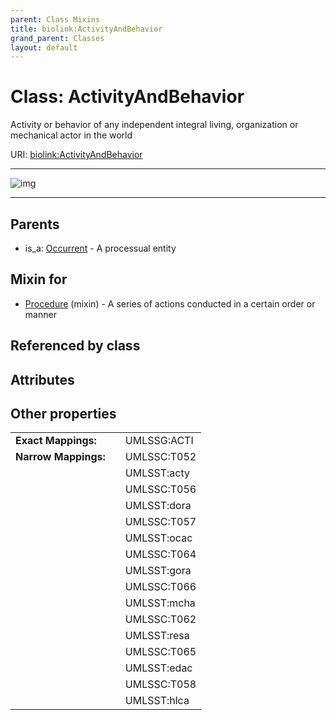 ```yaml
---
parent: Class Mixins
title: biolink:ActivityAndBehavior
grand_parent: Classes
layout: default
---
```


# Class: ActivityAndBehavior


Activity or behavior of any independent integral living, organization or mechanical actor in the world

URI: [biolink:ActivityAndBehavior](https://w3id.org/biolink/vocab/ActivityAndBehavior)


---

![img](http://yuml.me/diagram/nofunky;dir:TB/class/[Occurrent],[Procedure]uses%20-.-%3E[ActivityAndBehavior],[Occurrent]%5E-[ActivityAndBehavior],[Procedure])

---


## Parents

 *  is_a: [Occurrent](Occurrent.md) - A processual entity

## Mixin for

 * [Procedure](Procedure.md) (mixin)  - A series of actions conducted in a certain order or manner

## Referenced by class


## Attributes


## Other properties

|  |  |  |
| --- | --- | --- |
| **Exact Mappings:** | | UMLSSG:ACTI |
| **Narrow Mappings:** | | UMLSSC:T052 |
|  | | UMLSST:acty |
|  | | UMLSSC:T056 |
|  | | UMLSST:dora |
|  | | UMLSSC:T057 |
|  | | UMLSST:ocac |
|  | | UMLSSC:T064 |
|  | | UMLSST:gora |
|  | | UMLSSC:T066 |
|  | | UMLSST:mcha |
|  | | UMLSSC:T062 |
|  | | UMLSST:resa |
|  | | UMLSSC:T065 |
|  | | UMLSST:edac |
|  | | UMLSSC:T058 |
|  | | UMLSST:hlca |

